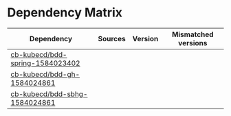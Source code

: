 # Dependency Matrix

Dependency | Sources | Version | Mismatched versions
---------- | ------- | ------- | -------------------
[cb-kubecd/bdd-spring-1584023402](https://github.com/cb-kubecd/bdd-spring-1584023402.git) |  | []() | 
[cb-kubecd/bdd-gh-1584024861](https://github.com/cb-kubecd/bdd-gh-1584024861.git) |  | []() | 
[cb-kubecd/bdd-sbhg-1584024861](https://github.com/cb-kubecd/bdd-sbhg-1584024861.git) |  | []() | 

